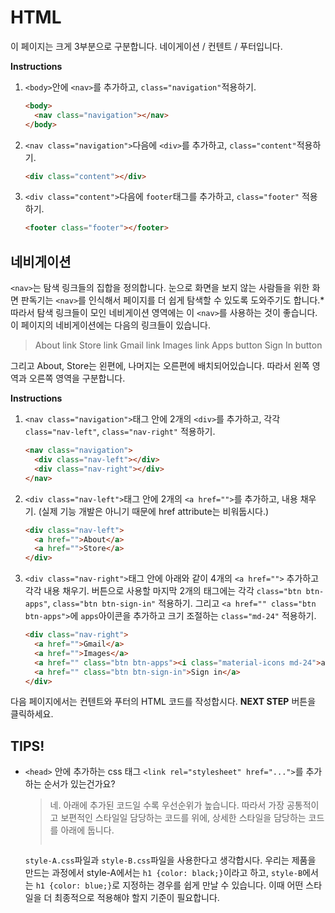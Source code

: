# HTML
이 페이지는 크게 3부분으로 구분합니다. 네이게이션 / 컨텐트 / 푸터입니다. 

**Instructions**
1. `<body>`안에 `<nav>`를 추가하고, `class="navigation"`적용하기. 
    ```html
    <body>
      <nav class="navigation"></nav>
    </body>
    ```
1. `<nav class="navigation">`다음에 `<div>`를 추가하고, `class="content"`적용하기. 
    ```html
    <div class="content"></div>
    ```
1. `<div class="content">`다음에 `footer`태그를 추가하고, `class="footer"` 적용하기. 
    ```html
    <footer class="footer"></footer>
    ```



## 네비게이션
`<nav>`는 탐색 링크들의 집합을 정의합니다. 눈으로 화면을 보지 않는 사람들을 위한 화면 판독기는 `<nav>`를 인식해서 페이지를 더 쉽게 탐색할 수 있도록 도와주기도 합니다.* 따라서 탐색 링크들이 모인 네비게이션 영역에는 이 `<nav>`를 사용하는 것이 좋습니다. 이 페이지의 네비게이션에는 다음의 링크들이 있습니다.
> About link
> Store link
> Gmail link
> Images link
> Apps button
> Sign In button

그리고 About, Store는 왼편에, 나머지는 오른편에 배치되어있습니다. 따라서 왼쪽 영역과 오른쪽 영역을 구분합니다. 

**Instructions**
1. `<nav class="navigation">`태그 안에 2개의 `<div>`를 추가하고, 각각 `class="nav-left"`, `class="nav-right"` 적용하기. 
    ```html
    <nav class="navigation">
      <div class="nav-left"></div>
      <div class="nav-right"></div>
    </nav>
    ```
1. `<div class="nav-left">`태그 안에 2개의 `<a href="">`를 추가하고, 내용 채우기. (실제 기능 개발은 아니기 때문에 href attribute는 비워둡시다.) 
    ```html
    <div class="nav-left">
      <a href="">About</a>
      <a href="">Store</a>
    </div>
    ```
1. `<div class="nav-right">`태그 안에 아래와 같이 4개의 `<a href="">` 추가하고 각각 내용 채우기. 버튼으로 사용할 마지막 2개의 태그에는 각각 `class="btn btn-apps"`, `class="btn btn-sign-in"` 적용하기. 그리고 `<a href="" class="btn btn-apps">`에 `apps`아이콘을 추가하고 크기 조절하는 `class="md-24"` 적용하기.   
    ```html
    <div class="nav-right">
      <a href="">Gmail</a>
      <a href="">Images</a>
      <a href="" class="btn btn-apps"><i class="material-icons md-24">apps</i></a>
      <a href="" class="btn btn-sign-in">Sign in</a>
    </div>
    ```



다음 페이지에서는 컨텐트와 푸터의 HTML 코드를 작성합시다.
**NEXT STEP** 버튼을 클릭하세요.



## TIPS!

- `<head>` 안에 추가하는 css 태그 `<link rel="stylesheet" href="...">`를 추가하는 순서가 있는건가요? 

  > 네. 아래에 추가된 코드일 수록 우선순위가 높습니다. 따라서 가장 공통적이고 보편적인 스타일일 담당하는 코드를 위에, 상세한 스타일을 담당하는 코드를 아래에 둡니다.  
  > ```html
    `style-A.css`파일과 `style-B.css`파일을 사용한다고 생각합시다. 우리는 제품을 만드는 과정에서 style-A에서는 `h1 {color: black;}`이라고 하고, `style-B`에서는 `h1 {color: blue;}`로 지정하는 경우를 쉽게 만날 수 있습니다. 이때 어떤 스타일을 더 최종적으로 적용해야 할지 기준이 필요합니다. 
    ```


[2]:https://material.io/tools/icons
[3]:https://google.github.io/material-design-icons/#styling-icons-in-material-design